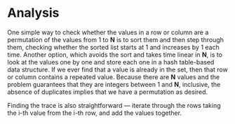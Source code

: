 # Analysis

One simple way to check whether the values in a row or column are a permutation of the values from 1 to **N** is to sort them and then step through them, checking whether the sorted list starts at 1 and increases by 1 each time. Another option, which avoids the sort and takes time linear in **N**, is to look at the values one by one and store each one in a hash table-based data structure. If we ever find that a value is already in the set, then that row or column contains a repeated value. Because there are **N** values and the problem guarantees that they are integers between 1 and **N**, inclusive, the absence of duplicates implies that we have a permutation as desired.

Finding the trace is also straightforward — iterate through the rows taking the i-th value from the i-th row, and add the values together.
